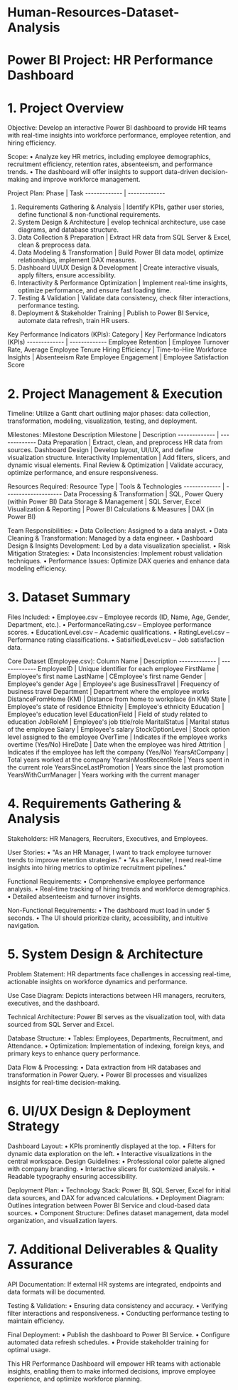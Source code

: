 # Human-Resources-Dataset-Analysis
# Power BI Project: HR Performance Dashboard
# 1. Project Overview
Objective: Develop an interactive Power BI dashboard to provide HR teams with real-time insights into workforce performance, employee retention, and hiring efficiency.

Scope: 
•	Analyze key HR metrics, including employee demographics, recruitment efficiency, retention rates, absenteeism, and performance trends.
•	The dashboard will offer insights to support data-driven decision-making and improve workforce management.

Project Plan:
Phase                                        | Task
-------------                                | -------------
1. Requirements Gathering & Analysis         | Identify KPIs, gather user stories, define functional & non-functional requirements.
2. System Design & Architecture              | evelop technical architecture, use case diagrams, and database structure.
3. Data Collection & Preparation             | Extract HR data from SQL Server & Excel, clean & preprocess data.
4. Data Modeling & Transformation            | Build Power BI data model, optimize relationships, implement DAX measures.
5. Dashboard UI/UX Design & Development      | Create interactive visuals, apply filters, ensure accessibility.
6. Interactivity & Performance Optimization  | Implement real-time insights, optimize performance, and ensure fast loading time.
7. Testing & Validation                      | Validate data consistency, check filter interactions, performance testing.
8. Deployment & Stakeholder Training         | Publish to Power BI Service, automate data refresh, train HR users.

Key Performance Indicators (KPIs):
Category             | Key Performance Indicators (KPIs)
-------------        | -------------
Employee Retention   | Employee Turnover Rate, Average Employee Tenure
Hiring Efficiency    | Time-to-Hire
Workforce Insights   | Absenteeism Rate
Employee Engagement  | Employee Satisfaction Score


# 2. Project Management & Execution

Timeline: Utilize a Gantt chart outlining major phases: data collection, transformation, modeling, visualization, testing, and deployment.

Milestones:
Milestone	Description
Milestone                     | Description
-------------                 | -------------
Data Preparation              | Extract, clean, and preprocess HR data from sources.
Dashboard Design              | Develop layout, UI/UX, and define visualization structure.
Interactivity Implementation  | Add filters, slicers, and dynamic visual elements.
Final Review & Optimization   | Validate accuracy, optimize performance, and ensure responsiveness.

Resources Required: 
Resource Type                     | Tools & Technologies
-------------                     | --------------------
Data Processing & Transformation  | SQL, Power Query (within Power BI)
Data Storage & Management         | SQL Server, Excel
Visualization & Reporting         | Power BI
Calculations & Measures           | DAX (in Power BI)

Team Responsibilities:
•	Data Collection: Assigned to a data analyst.
•	Data Cleaning & Transformation: Managed by a data engineer.
•	Dashboard Design & Insights Development: Led by a data visualization specialist.
•	Risk Mitigation Strategies:
•	Data Inconsistencies: Implement robust validation techniques.
•	Performance Issues: Optimize DAX queries and enhance data modeling efficiency.

# 3. Dataset Summary
  Files Included:
•	Employee.csv – Employee records (ID, Name, Age, Gender, Department, etc.).
•	PerformanceRating.csv – Employee performance scores.
•	EducationLevel.csv – Academic qualifications.
•	RatingLevel.csv – Performance rating classifications.
•	SatisifiedLevel.csv – Job satisfaction data.

 Core Dataset (Employee.csv):
Column Name              | Description
-------------            | -------------
EmployeeID               | Unique identifier for each employee
FirstName                | Employee's first name
LastName                 | CEmployee's first name
Gender                   | Employee's gender
Age                      | Employee's age
BusinessTravel           | Frequency of business travel
Department               | Department where the employee works
DistanceFromHome (KM)    | Distance from home to workplace (in KM)
State                    | Employee's state of residence
Ethnicity                | Employee's ethnicity
Education                | Employee's education level
EducationField           | Field of study related to education
JobRoleM                 | Employee's job title/role
MaritalStatus            | Marital status of the employee
Salary                   | Employee's salary
StockOptionLevel         | Stock option level assigned to the employee
OverTime                 | Indicates if the employee works overtime (Yes/No)
HireDate                 | Date when the employee was hired
Attrition                | Indicates if the employee has left the company (Yes/No)
YearsAtCompany           | Total years worked at the company
YearsInMostRecentRole    | Years spent in the current role
YearsSinceLastPromotion  | Years since the last promotion
YearsWithCurrManager     | Years working with the current manager


# 4. Requirements Gathering & Analysis
 Stakeholders: HR Managers, Recruiters, Executives, and Employees.

 User Stories:
•	"As an HR Manager, I want to track employee turnover trends to improve retention strategies."
•	"As a Recruiter, I need real-time insights into hiring metrics to optimize recruitment pipelines."

 Functional Requirements:
•	Comprehensive employee performance analysis.
•	Real-time tracking of hiring trends and workforce demographics.
•	Detailed absenteeism and turnover insights.

 Non-Functional Requirements:
•	The dashboard must load in under 5 seconds.
•	The UI should prioritize clarity, accessibility, and intuitive navigation.


# 5. System Design & Architecture
 Problem Statement: HR departments face challenges in accessing real-time, actionable insights on workforce dynamics and performance.

 Use Case Diagram: Depicts interactions between HR managers, recruiters, executives, and the dashboard.

 Technical Architecture: Power BI serves as the visualization tool, with data sourced from SQL Server and Excel.

 Database Structure:
•	Tables: Employees, Departments, Recruitment, and Attendance.
•	Optimization: Implementation of indexing, foreign keys, and primary keys to enhance query performance.

 Data Flow & Processing:
•	Data extraction from HR databases and transformation in Power Query.
•	Power BI processes and visualizes insights for real-time decision-making.


# 6. UI/UX Design & Deployment Strategy
 Dashboard Layout:
•	KPIs prominently displayed at the top.
•	Filters for dynamic data exploration on the left.
•	Interactive visualizations in the central workspace.
 Design Guidelines:
•	Professional color palette aligned with company branding.
•	Interactive slicers for customized analysis.
•	Readable typography ensuring accessibility.

 Deployment Plan:
•	Technology Stack: Power BI, SQL Server, Excel for initial data sources, and DAX for advanced calculations.
•	Deployment Diagram: Outlines integration between Power BI Service and cloud-based data sources.
•	Component Structure: Defines dataset management, data model organization, and visualization layers.


# 7. Additional Deliverables & Quality Assurance
 API Documentation: If external HR systems are integrated, endpoints and data formats will be documented.
 
 Testing & Validation:
•	Ensuring data consistency and accuracy.
•	Verifying filter interactions and responsiveness.
•	Conducting performance testing to maintain efficiency.

 Final Deployment:
•	Publish the dashboard to Power BI Service.
•	Configure automated data refresh schedules.
•	Provide stakeholder training for optimal usage.

This HR Performance Dashboard will empower HR teams with actionable insights, enabling them to make informed decisions, improve employee experience, and optimize workforce planning.

